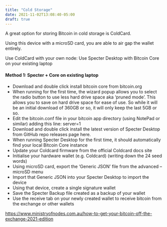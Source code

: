 ```yaml
---
title: "Cold Storage"
date: 2021-11-02T13:08:40-05:00
draft: true
---
```


A great option for storing Bitcoin in cold storage is ColdCard.

Using this device with a microSD card, you are able to air gap the wallet entirely.

Use ColdCard with your own node: Use Specter Desktop with Bitcoin Core on your existing laptop

 #### Method 1: Specter + Core on existing laptop
* Download and double click install bitcoin core from bitcoin.org
* When running for the first time, the wizard popup allows you to select the radio button to use less hard drive space aka ‘pruned mode’. This allows you to save on hard drive space for ease of use. So while it will be an initial download of 360GB or so, it will only keep the last 5GB or so.
* Edit the bitcoin.conf file in your bitcoin app directory (using NotePad or similar) adding this line:
server=1
* Download and double click install the latest version of Specter Desktop from GitHub repo releases page here.
* When running Specter Desktop for the first time, it should automatically find your local Bitcoin Core instance
* Update your Coldcard firmware from the official Coldcard docs site
* Initialise your hardware wallet (e.g. Coldcard) (writing down the 24 seed words)
* Using microSD card, export the ‘Generic JSON’ file from the advanced – microSD menu
* Import that Generic JSON into your Specter Desktop to import the device
* Using that device, create a single signature wallet
* Save the Specter Backup file created as a backup of your wallet
* Use the receive tab on your newly created wallet to receive bitcoin from the exchange or other wallets


https://www.ministryofnodes.com.au/how-to-get-your-bitcoin-off-the-exchange-2021-edition

